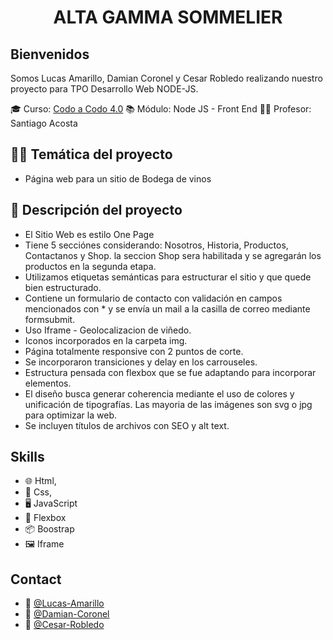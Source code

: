 <h1 align="center">ALTA GAMMA SOMMELIER</h1> 

<h2>Bienvenidos</h2>

Somos Lucas Amarillo, Damian Coronel y Cesar Robledo realizando nuestro proyecto para TPO Desarrollo Web NODE-JS.

🎓 Curso:  [Codo a Codo 4.0](https://buenosaires.gob.ar/educacion/codocodo/el-programa)
📚 Módulo: Node JS - Front End
👨‍🏫 Profesor: Santiago Acosta

<h2>👨‍💻 Temática del proyecto</h2>

- Página web para un sitio de Bodega de vinos

<h2>📝 Descripción del proyecto</h2>

- El Sitio Web es estilo One Page 
- Tiene 5 secciónes considerando: Nosotros, Historia, Productos, Contactanos y Shop. la seccion Shop sera habilitada y se agregarán los productos en la segunda etapa.
- Utilizamos etiquetas semánticas para estructurar el sitio y que quede bien estructurado.
- Contiene un formulario de contacto con validación en campos mencionados con * y se envía un mail a la casilla de correo mediante formsubmit.
- Uso Iframe - Geolocalizacion de viñedo.
- Iconos incorporados en la carpeta img.
- Página totalmente responsive con 2 puntos de corte. 
- Se incorporaron transiciones y delay en los carrouseles.
- Estructura pensada con flexbox que se fue adaptando para incorporar elementos.
- El diseño busca generar coherencia mediante el uso de colores y unificación de tipografías. Las mayoria de las imágenes son svg o jpg para optimizar la web.
- Se incluyen títulos de archivos con SEO y alt text.

## Skills
- 🌐 Html,
- 🎨 Css, 
- 🖥️ JavaScript
- 📏 Flexbox
- 📦 Boostrap
- 🖼️ Iframe

## Contact
- 👦 [@Lucas-Amarillo](https://github.com/LucasAmarillo)
- 👦 [@Damian-Coronel](https://github.com/damiancoronelburgos)
- 👦 [@Cesar-Robledo](https://github.com/Cesar-Robledo) 
